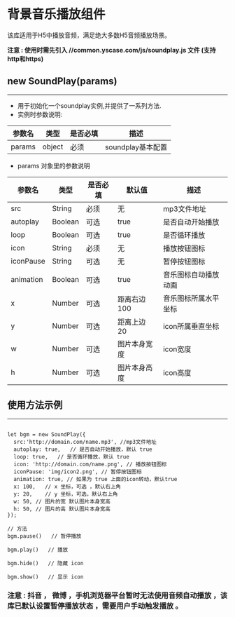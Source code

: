 # 背景音乐播放组件

该库适用于H5中播放音频，满足绝大多数H5音频播放场景。

**注意 : 使用时需先引入 //common.yscase.com/js/soundplay.js 文件 (支持http和https)**

## new SoundPlay(params)

------

* 用于初始化一个soundplay实例,并提供了一系列方法.
* 实例时参数说明:

| 参数名 | 类型   | 是否必填 | 描述              |
| ------ | ------ | -------- | ----------------- |
| params | object | 必须     | soundplay基本配置 |

* params 对象里的参数说明

| 参数名    | 类型    | 是否必填 | 默认值       | 描述                 |
| --------- | ------- | -------- | ------------ | -------------------- |
| src       | String  | 必须     | 无           | mp3文件地址          |
| autoplay  | Boolean | 可选     | true         | 是否自动开始播放     |
| loop      | Boolean | 可选     | true         | 是否循环播放         |
| icon      | String  | 必须     | 无           | 播放按钮图标         |
| iconPause | String  | 可选     | 无           | 暂停按钮图标         |
| animation | Boolean | 可选     | true         | 音乐图标自动播放动画 |
| x         | Number  | 可选     | 距离右边 100 | 音乐图标所属水平坐标 |
| y         | Number  | 可选     | 距离上边 20  | icon所属垂直坐标     |
| w         | Number  | 可选     | 图片本身宽度 | icon宽度             |
| h         | Number  | 可选     | 图片本身高度 | icon高度             |



## 使用方法示例

------

```

let bgm = new SoundPlay({
  src:'http://domain.com/name.mp3', //mp3文件地址
  autoplay: true,   // 是否自动开始播放，默认 true
  loop: true,   // 是否循环播放，默认 true
  icon: 'http://domain.com/name.png', // 播放按钮图标
  iconPause: 'img/icon2.png', // 暂停按钮图标 
  animation: true, // 如果为 true 上面的icon转动，默认true 
  x: 100,   // x 坐标，可选 ，默认右上角
  y: 20,    // y 坐标，可选，默认右上角
  w: 50, // 图片的宽 默认图片本身宽高
  h: 50, // 图片的高 默认图片本身宽高
});

// 方法
bgm.pause()   // 暂停播放

bgm.play()   // 播放

bgm.hide()   // 隐藏 icon

bgm.show()   // 显示 icon
```

### 注意 : 抖音 ， 微博 ，手机浏览器平台暂时无法使用音频自动播放 ，该库已默认设置暂停播放状态 ，需要用户手动触发播放 。